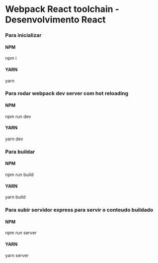 # Webpack React toolchain - Desenvolvimento React

### Para inicializar
#### NPM
npm i
#### YARN
yarn

### Para rodar webpack dev server com hot reloading
#### NPM
npm run dev
#### YARN
yarn dev

### Para buildar
#### NPM
npm run build
#### YARN
yarn build

### Para subir servidor express para servir o conteudo buildado
#### NPM
npm run server
#### YARN
yarn server

